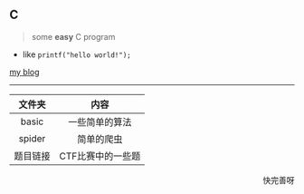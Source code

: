 ## C

> some **easy** C program

- like `printf("hello world!");`

[my blog](https://pic4xiu.github.io/)

***

|文件夹|内容|
 :-: | :-: |
|basic|一些简单的算法|
|spider|简单的爬虫|
|题目链接|CTF比赛中的一些题|



<p align="right">快完善呀</p>
